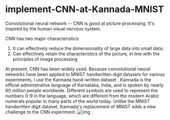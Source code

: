 # implement-CNN-at-Kannada-MNIST

Convolutional neural network -- CNN is good at picture processing. It's inspired by the human visual nervous system.

CNN has two major characteristics:
1. It can effectively reduce the dimensionality of large data into small data;
2. Can effectively retain the characteristics of the picture, in line with the principles of image processing

At present, CNN has been widely used.
Because convolutional neural networks have been applied to MNIST handwritten digit datasets for various experiments, I use the Kannada hand-written dataset . Kannada is the official administrative language of Karnataka, India, and is spoken by nearly 60 million people worldwide. Different symbols are used to represent the numbers 0-9 in the language, which are different from the modern Arabic numerals popular in many parts of the world today. Unlike the MNIST handwritten digit dataset, Kannada's replacement of MNIST adds a new challenge to the CNN experiment. 
![img](https://pic1.zhimg.com/v2-2ea3b454dacb13f077d497daa54fb550_720w.jpg?source=172ae18b)
